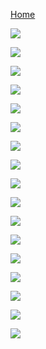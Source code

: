 <!-- C:\Users\razer\Desktop\walkerrh.github.io\SCROLLS_FOLDER\WALKERRH\me.md -->
<!-- C:\Users\razer\Desktop\walkerrh.github.io\SCROLLS_FOLDER\ME\me.md -->




[Home](/index.html)

![](/assets/walkerrh/me/dark_beach.PNG)

![](/assets/walkerrh/me/ringling.png)

![](/assets/walkerrh/me/Hutchinson_Flag.png)

![](/assets/walkerrh/me/vietnam_cell_tower.png)

![](/assets/walkerrh/me/ban_goic_waterfall.png)

![](/assets/walkerrh/me/ban_gioc.PNG)

![](/assets/walkerrh/me/lizard.png)

![](/assets/walkerrh/me/2020_party.png)

![](/assets/walkerrh/me/dealer.png)

![](/assets/walkerrh/me/thunderfund.png)

![](/assets/walkerrh/me/youth_nats_2019.png)

![](/assets/walkerrh/me/camp_corn.png)

![](/assets/walkerrh/me/junior.png)

![](/assets/walkerrh/me/acl1.png)

![](/assets/walkerrh/me/young_gator_hunt.png)

![](/assets/walkerrh/me/sara_and_i_run_on_levee.png)

![](/assets/walkerrh/me/bull_frog.png)



